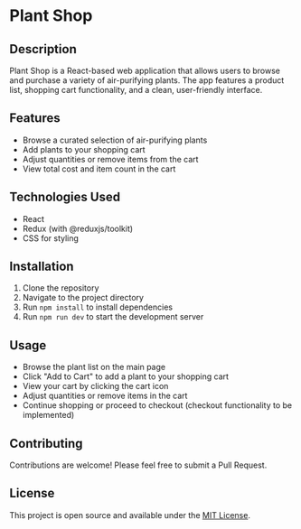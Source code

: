# Plant Shop

## Description
Plant Shop is a React-based web application that allows users to browse and purchase a variety of air-purifying plants. The app features a product list, shopping cart functionality, and a clean, user-friendly interface.

## Features
- Browse a curated selection of air-purifying plants
- Add plants to your shopping cart
- Adjust quantities or remove items from the cart
- View total cost and item count in the cart

## Technologies Used
- React
- Redux (with @reduxjs/toolkit)
- CSS for styling

## Installation
1. Clone the repository
2. Navigate to the project directory
3. Run `npm install` to install dependencies
4. Run `npm run dev` to start the development server

## Usage
- Browse the plant list on the main page
- Click "Add to Cart" to add a plant to your shopping cart
- View your cart by clicking the cart icon
- Adjust quantities or remove items in the cart
- Continue shopping or proceed to checkout (checkout functionality to be implemented)

## Contributing
Contributions are welcome! Please feel free to submit a Pull Request.

## License
This project is open source and available under the [MIT License](LICENSE).